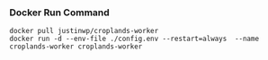 ### Docker Run Command

```
docker pull justinwp/croplands-worker
docker run -d --env-file ./config.env --restart=always  --name croplands-worker croplands-worker
```
